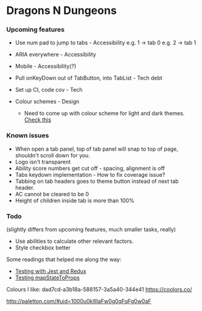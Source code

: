 # Dragons N Dungeons

### Upcoming features
- Use num pad to jump to tabs - Accessibility
    e.g. 1 -> tab 0 
    e.g. 2 -> tab 1
- ARIA everywhere - Accessibility
- Mobile - Accessibility(?)

- Pull onKeyDown out of TabButton, into TabList - Tech debt
- Set up CI, code cov - Tech

- Colour schemes - Design
    - Need to come up with colour scheme for light and dark themes. [Check this](https://uxdesign.cc/the-light-and-the-dark-side-creating-a-ui-colour-system-in-3-steps-41818c5bdb60)
    
### Known issues
- When open a tab panel, top of tab panel will snap to top of page, shouldn't scroll down for you.
- Logo isn't transparent
- Ability score numbers get cut off - spacing, alignment is off
- Tabs keydown implementation - How to fix coverage issue?
- Tabbing on tab headers goes to theme button instead of next tab header.
- AC cannot be cleared to be 0
- Height of children inside tab is more than 100%

### Todo
(slightly differs from upcoming features, much smaller tasks, really)
- Use abilities to calculate other relevant factors.
- Style checkbox better

Some readings that helped me along the way:
- [Testing with Jest and Redux](https://hackernoon.com/unit-testing-redux-connected-components-692fa3c4441c)
- [Testing mapStateToProps](https://jsramblings.com/2018/01/15/3-ways-to-test-mapStateToProps-and-mapDispatchToProps.html)

Colours I like:
dad7cd-a3b18a-588157-3a5a40-344e41
https://coolors.co/ 

http://paletton.com/#uid=1000u0kllllaFw0g0qFqFg0w0aF

